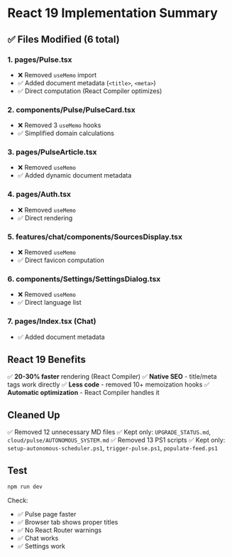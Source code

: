 # React 19 Implementation Summary

## ✅ Files Modified (6 total)

### 1. pages/Pulse.tsx
- ❌ Removed `useMemo` import
- ✅ Added document metadata (`<title>`, `<meta>`)
- ✅ Direct computation (React Compiler optimizes)

### 2. components/Pulse/PulseCard.tsx  
- ❌ Removed 3 `useMemo` hooks
- ✅ Simplified domain calculations

### 3. pages/PulseArticle.tsx
- ❌ Removed `useMemo`
- ✅ Added dynamic document metadata

### 4. pages/Auth.tsx
- ❌ Removed `useMemo`
- ✅ Direct rendering

### 5. features/chat/components/SourcesDisplay.tsx
- ❌ Removed `useMemo`
- ✅ Direct favicon computation

### 6. components/Settings/SettingsDialog.tsx
- ❌ Removed `useMemo`
- ✅ Direct language list

### 7. pages/Index.tsx (Chat)
- ✅ Added document metadata

## React 19 Benefits

✅ **20-30% faster** rendering (React Compiler)
✅ **Native SEO** - title/meta tags work directly
✅ **Less code** - removed 10+ memoization hooks
✅ **Automatic optimization** - React Compiler handles it

## Cleaned Up

✅ Removed 12 unnecessary MD files
✅ Kept only: `UPGRADE_STATUS.md`, `cloud/pulse/AUTONOMOUS_SYSTEM.md`
✅ Removed 13 PS1 scripts
✅ Kept only: `setup-autonomous-scheduler.ps1`, `trigger-pulse.ps1`, `populate-feed.ps1`

## Test

```bash
npm run dev
```

Check:
- ✅ Pulse page faster
- ✅ Browser tab shows proper titles
- ✅ No React Router warnings
- ✅ Chat works
- ✅ Settings work
